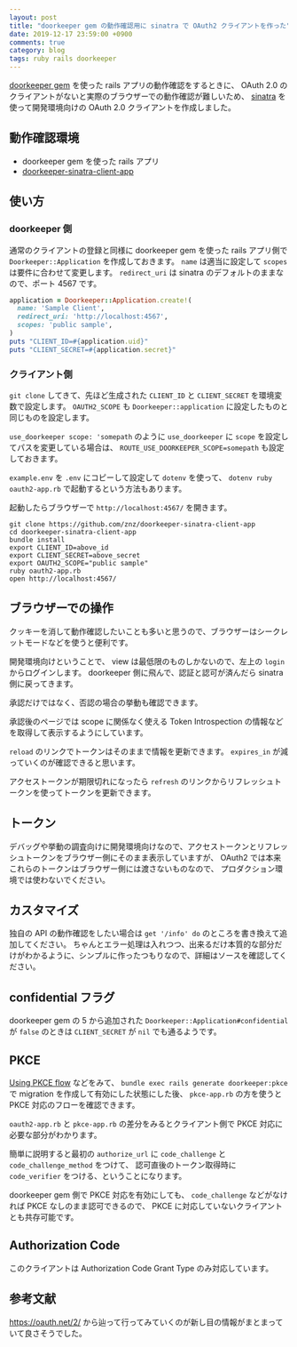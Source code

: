 ```yaml
---
layout: post
title: "doorkeeper gem の動作確認用に sinatra で OAuth2 クライアントを作った"
date: 2019-12-17 23:59:00 +0900
comments: true
category: blog
tags: ruby rails doorkeeper
---
```

[doorkeeper gem](https://github.com/doorkeeper-gem/doorkeeper) を使った rails アプリの動作確認をするときに、
OAuth 2.0 のクライアントがないと実際のブラウザーでの動作確認が難しいため、
[sinatra](https://rubygems.org/gems/sinatra) を使って開発環境向けの OAuth 2.0 クライアントを作成しました。

<!--more-->

## 動作確認環境

- doorkeeper gem を使った rails アプリ
- [doorkeeper-sinatra-client-app](https://github.com/znz/doorkeeper-sinatra-client-app)

## 使い方

### doorkeeper 側

通常のクライアントの登録と同様に doorkeeper gem を使った rails アプリ側で `Doorkeeper::Application` を作成しておきます。
`name` は適当に設定して `scopes` は要件に合わせて変更します。
`redirect_uri` は sinatra のデフォルトのままなので、ポート 4567 です。

```ruby
application = Doorkeeper::Application.create!(
  name: 'Sample Client',
  redirect_uri: 'http://localhost:4567',
  scopes: 'public sample',
)
puts "CLIENT_ID=#{application.uid}"
puts "CLIENT_SECRET=#{application.secret}"
```

### クライアント側

`git clone` してきて、先ほど生成された `CLIENT_ID` と `CLIENT_SECRET` を環境変数で設定します。
`OAUTH2_SCOPE` も `Doorkeeper::application` に設定したものと同じものを設定します。

`use_doorkeeper scope: 'somepath` のように `use_doorkeeper` に `scope` を設定してパスを変更している場合は、
`ROUTE_USE_DOORKEEPER_SCOPE=somepath` も設定しておきます。

`example.env` を `.env` にコピーして設定して `dotenv` を使って、 `dotenv ruby oauth2-app.rb` で起動するという方法もあります。

起動したらブラウザーで `http://localhost:4567/` を開きます。

```console
git clone https://github.com/znz/doorkeeper-sinatra-client-app
cd doorkeeper-sinatra-client-app
bundle install
export CLIENT_ID=above_id
export CLIENT_SECRET=above_secret
export OAUTH2_SCOPE="public sample"
ruby oauth2-app.rb
open http://localhost:4567/
```

## ブラウザーでの操作

クッキーを消して動作確認したいことも多いと思うので、ブラウザーはシークレットモードなどを使うと便利です。

開発環境向けということで、 view は最低限のものしかないので、左上の `login` からログインします。
doorkeeper 側に飛んで、認証と認可が済んだら sinatra 側に戻ってきます。

承認だけではなく、否認の場合の挙動も確認できます。

承認後のページでは scope に関係なく使える Token Introspection の情報などを取得して表示するようにしています。

`reload` のリンクでトークンはそのままで情報を更新できます。
`expires_in` が減っていくのが確認できると思います。

アクセストークンが期限切れになったら `refresh` のリンクからリフレッシュトークンを使ってトークンを更新できます。

## トークン

デバッグや挙動の調査向けに開発環境向けなので、アクセストークンとリフレッシュトークンをブラウザー側にそのまま表示していますが、
OAuth2 では本来これらのトークンはブラウザー側には渡さないものなので、
プロダクション環境では使わないでください。

## カスタマイズ

独自の API の動作確認をしたい場合は `get '/info' do` のところを書き換えて追加してください。
ちゃんとエラー処理は入れつつ、出来るだけ本質的な部分だけがわかるように、シンプルに作ったつもりなので、詳細はソースを確認してください。

## confidential フラグ

doorkeeper gem の 5 から追加された `Doorkeeper::Application#confidential` が `false` のときは
`CLIENT_SECRET` が `nil` でも通るようです。

## PKCE

[Using PKCE flow](https://github.com/doorkeeper-gem/doorkeeper/wiki/Using-PKCE-flow) などをみて、
`bundle exec rails generate doorkeeper:pkce` で migration を作成して有効にした状態にした後、
`pkce-app.rb` の方を使うと PKCE 対応のフローを確認できます。

`oauth2-app.rb` と `pkce-app.rb` の差分をみるとクライアント側で PKCE 対応に必要な部分がわかります。

簡単に説明すると最初の `authorize_url` に `code_challenge` と `code_challenge_method` をつけて、
認可直後のトークン取得時に `code_verifier` をつける、ということになります。

doorkeeper gem 側で PKCE 対応を有効にしても、
`code_challenge` などがなければ PKCE なしのまま認可できるので、
PKCE に対応していないクライアントとも共存可能です。

## Authorization Code

このクライアントは Authorization Code Grant Type のみ対応しています。

## 参考文献

<https://oauth.net/2/> から辿って行ってみていくのが新し目の情報がまとまっていて良さそうでした。
